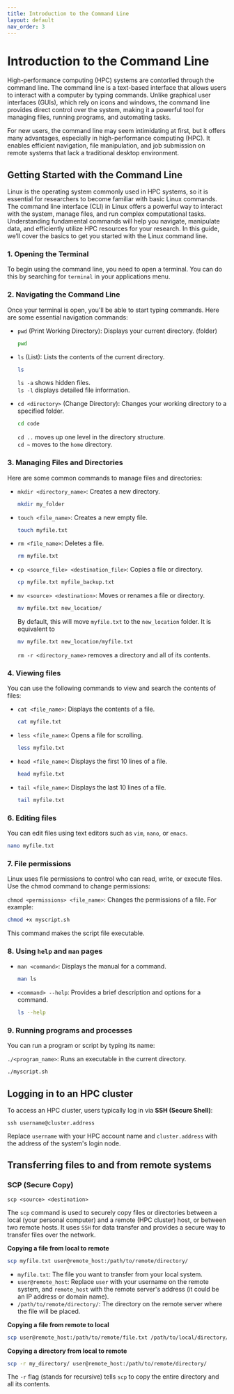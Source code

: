 ```yaml
---
title: Introduction to the Command Line 
layout: default 
nav_order: 3
---
```


# Introduction to the Command Line 

High-performance computing (HPC) systems are contorlled through the command line. The command line is a text-based interface that allows users to interact with a computer by typing commands. Unlike graphical user interfaces (GUIs), which rely on icons and windows, the command line provides direct control over the system, making it a powerful tool for managing files, running programs, and automating tasks.

For new users, the command line may seem intimidating at first, but it offers many advantages, especially in high-performance computing (HPC). It enables efficient navigation, file manipulation, and job submission on remote systems that lack a traditional desktop environment. 


## Getting Started with the Command Line 

Linux is the operating system commonly used in HPC systems, so it is essential for researchers to become familiar with basic Linux commands. The command line interface (CLI) in Linux offers a powerful way to interact with the system, manage files, and run complex computational tasks. Understanding fundamental commands will help you navigate, manipulate data, and efficiently utilize HPC resources for your research. In this guide, we’ll cover the basics to get you started with the Linux command line.

### 1. Opening the Terminal 
To begin using the command line, you need to open a terminal. You can do this by searching for `terminal` in your applications menu. 

### 2. Navigating the Command Line  
Once your terminal is open, you'll be able to start typing commands. Here are some essential navigation commands:  
* `pwd` (Print Working Directory): Displays your current directory. (folder)
    ```bash
    pwd 
    ```

* `ls` (List): Lists the contents of the current directory. 
    ```bash 
    ls
    ```
    `ls -a` shows hidden files.   
    `ls -l` displays detailed file information.

* `cd <directory>` (Change Directory): Changes your working directory to a specified folder. 
    ```bash 
    cd code
    ```
    `cd ..` moves up one level in the directory structure.  
    `cd ~` moves to the `home` directory. 


### 3. Managing Files and Directories 
Here are some common commands to manage files and directories:   
* `mkdir <directory_name>`: Creates a new directory. 
    ```bash 
    mkdir my_folder
    ```
* `touch <file_name>`: Creates a new empty file. 
    ```bash 
    touch myfile.txt
    ```

* `rm <file_name>`: Deletes a file.  
    ```bash 
    rm myfile.txt
    ```

* `cp <source_file> <destination_file>`: Copies a file or directory.
    ```bash
    cp myfile.txt myfile_backup.txt
    ```

* `mv <source> <destination>`: Moves or renames a file or directory.
    ```bash
    mv myfile.txt new_location/
    ```
    By default, this will move `myfile.txt` to the `new_location` folder. It is equivalent to
    ```bash
    mv myfile.txt new_location/myfile.txt
    ``` 
    `rm -r <directory_name>` removes a directory and all of its contents. 


### 4. Viewing files
You can use the following commands to view and search the contents of files:

* `cat <file_name>`: Displays the contents of a file.
    ```bash
    cat myfile.txt
    ```
* `less <file_name>`: Opens a file for scrolling.
    ```bash
    less myfile.txt
    ```
* `head <file_name>`: Displays the first 10 lines of a file.
    ```bash
    head myfile.txt
    ```

* `tail <file_name>`: Displays the last 10 lines of a file.
    ```bash
    tail myfile.txt
    ```

### 6. Editing files
You can edit files using text editors such as `vim`, `nano`, or `emacs`. 
```bash
nano myfile.txt
```

### 7. File permissions
Linux uses file permissions to control who can read, write, or execute files. Use the chmod command to change permissions:

`chmod <permissions> <file_name>`: Changes the permissions of a file. For example:
```bash
chmod +x myscript.sh
```
This command makes the script file executable.

### 8. Using `help` and `man` pages 
* `man <command>`: Displays the manual for a command.
    ```bash
    man ls
    ```
* `<command> --help`: Provides a brief description and options for a command.
    ```bash
    ls --help
    ```

### 9. Running programs and processes
You can run a program or script by typing its name:

`./<program_name>`: Runs an executable in the current directory.
```bash
./myscript.sh
```

## Logging in to an HPC cluster 
To access an HPC cluster, users typically log in via **SSH (Secure Shell)**: 

```
ssh username@cluster.address
```

Replace `username` with your HPC account name and `cluster.address` with the address of the system's login node. 

## Transferring files to and from remote systems 

### SCP (Secure Copy)
`scp <source> <destination>` 

The `scp` command is used to securely copy files or directories between a local (your personal computer) and a remote (HPC cluster) host, or between two remote hosts. It uses `SSH` for data transfer and provides a secure way to transfer files over the network.

**Copying a file from local to remote**
```bash 
scp myfile.txt user@remote_host:/path/to/remote/directory/
```
* `myfile.txt`: The file you want to transfer from your local system.
* `user@remote_host`: Replace `user` with your username on the remote system, and `remote_host` with the remote server's address (it could be an IP address or domain name).
* `/path/to/remote/directory/`: The directory on the remote server where the file will be placed.

**Copying a file from remote to local**
```bash
scp user@remote_host:/path/to/remote/file.txt /path/to/local/directory/
```

**Copying a directory from local to remote**
```bash
scp -r my_directory/ user@remote_host:/path/to/remote/directory/
```
The `-r` flag (stands for recursive) tells `scp` to copy the entire directory and all its contents.  
